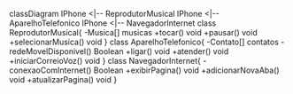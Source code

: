 classDiagram
    IPhone <|-- ReprodutorMusical
    IPhone <|-- AparelhoTelefonico
    IPhone <|-- NavegadorInternet
     class ReprodutorMusical{
      -Musica[] musicas
      +tocar() void
      +pausar() void
      +selecionarMusica() void
    }
    class AparelhoTelefonico{
      -Contato[] contatos
      -redeMovelDisponivel() Boolean
      +ligar() void
      +atender() void
      +iniciarCorreioVoz() void
    }
    class NavegadorInternet{
      -conexaoComInternet() Boolean
      +exibirPagina() void
      +adicionarNovaAba() void
      +atualizarPagina() void
    }
